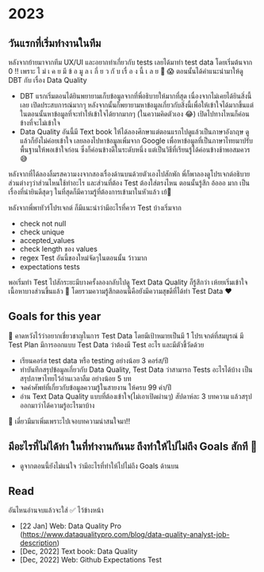 # 2023

## วันแรกที่เริ่มทำงานในทีม

หลังจากย้ายมาจากทีม UX/UI และอยากทำเกี่ยวกับ tests เลยได้มาทำ test data โดยเริ่มต้นจาก 0 !! เพราะ ไ ม่ เ ค ย มี ข้ อ มู ล เ กี่ ย ว กั บ เรื่ อ ง นี้ เ ล ย 🥲 😱 ตอนนั้นได้คำแนะนำมาให้ดู DBT กับ เรื่อง Data Quality 
* DBT แรกเริ่มตอนได้ยินพยายามเก็บข้อมูลจากที่พี่อธิบายให้มากที่สุด เนื่องจากไม่เคยได้ยินสิ่งนี้เลย เปิดประสบการณ์มากๆ หลังจากนั้นก็พยายามหาข้อมูลเกี่ยวกับสิ่งนี้เพื่อให้เข้าใจได้มากขึ้นแต่ในตอนนั้นหาข้อมูลที่จะทำให้เข้าใจได้ยากมากๆ (ในความคิดตัวเอง 😂) เปิดไปทางไหนก็ค่อนข้างที่จะไม่เข้าใจ 
* Data Quality อันนี้มี Text book ให้ได้ลองศึกษาแต่ตอนแรกไปดูแล้วเป็นภาษาอังกฤษ ดูแล้วก็ยังไม่ค่อยเข้าใจ เลยลองไปหาข้อมูลเพิ่มจาก Google เพื่อหาข้อมูลที่เป็นภาษาไทยมาปรับพื้นฐานให้พอเข้าใจก่อน ซึ่งก็ค่อนข้างดีในระดับหนึ่ง แต่เป็นวิธีที่เรียนรู้ได้ค่อนข้างช้าพอสมควร 😅

หลังจากที่ได้ลองลิ้มรสความงงจากสองเรื่องด้านบนด้วยตัวเองไปสักพัก พี่ก็พาลองดูโปรเจกต์อธิบายส่วนต่างๆว่าส่วนไหนใช้ทำอะไร และส่วนที่ต้อง Test ต้องใส่ตรงไหน ตอนนั้นรู้สึก อ้อออ มาก เป็นเรื่องที่น่ายินดีสุดๆ ในที่สุดก็มีความรู้ที่ต้องการเข้ามาในหัวแล้ว เย้🎉

หลังจากพี่พาทัวร์โปรเจกต์ ก็มีแนะนำว่ามีอะไรที่ควร Test บ้างเริ่มจาก
* check not null
* check unique
* accepted_values
* check length ของ values
* regex Test อันนี้ของใหม่จัดๆในตอนนั้น ว้าวมาก
* expectations tests 

พอเริ่มทำ Test ไปสักระยะมีบางครั้งลองกลับไปดู Text Data Quality ก็รู้สึกว่า เห้ยยเริ่มเข้าใจเนื้อหาบางส่วนขึ้นแล้ว 🥳
โดยรวมความรู้สึกตอนนี้คือยังมีความสุขดีที่ได้ทำ Test Data ❤️

## Goals for this year

🌟 คาดหวังไว้ว่าอยากเชี่ยวชาญในการ Test Data โดยมีเป้าหมายเป็นมี 1 โปรเจกต์ที่สมบูรณ์ มี Test Plan มีการออกแบบ Test Data ว่าต้องมี Test อะไร และมีตัวชี้วัดด้วย

* เรียนคอร์ส test data หรือ testing อย่างน้อย 3 คอร์ส/ปี
* ทำบันทึกสรุปข้อมูลเกี่ยวกับ Data Quality, Test Data ว่าสามารถ Tests อะไรได้บ้าง เป็นสรุปภาษาไทยไว้อ่านเวลาลืม อย่างน้อย 5 บท
* จดคำศัพท์ที่เกี่ยวกับข้อมูลความรู้ในสายงาน ให้ครบ 99 คำ/ปี 
* อ่าน Text Data Quality แบบที่ต้องเข้าใจ(ไม่เอาเปิดผ่านๆ) สัปดาห์ละ 3 บทความ แล้วสรุปออกมาว่าได้ความรู้อะไรมาบ้าง

🌝 เดี๋ยวมีมาเพิ่มเพราะไปเจอบทความน่าสนใจมา!!

## มีอะไรที่ไม่ได้ทำ ในที่ทำงานกันนะ ถึงทำให้ไปไม่ถึง Goals สักที 🤔

* ดูจากตอนนี้ยังไม่แน่ใจ ว่ามีอะไรที่ทำให้ไปไม่ถึง Goals ด้านบน

## Read

อันไหนอ่านจบแล้วจะใส่ ✅ ไว้ข้างหน้า

* [22 Jan] Web: Data Quality Pro (https://www.dataqualitypro.com/blog/data-quality-analyst-job-description)
* [Dec, 2022] Text book: Data Quality
* [Dec, 2022] Web: Github Expectations Test

